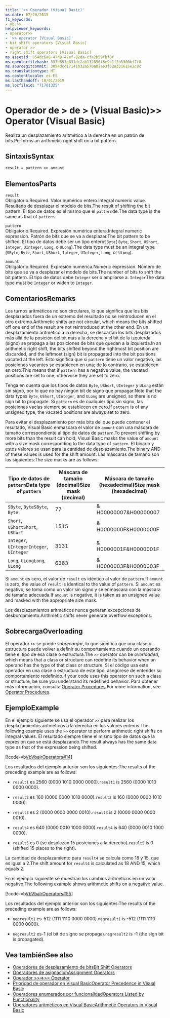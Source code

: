 ```yaml
---
title: '>> Operador (Visual Basic)'
ms.date: 07/20/2015
f1_keywords:
- vb.>>
helpviewer_keywords:
- operator>>
- '>> operator [Visual Basic]'
- bit shift operators [Visual Basic]
- operator >>
- right shift operators [Visual Basic]
ms.assetid: 054dc6a6-47d9-47ef-82da-cfa2b59fbf8f
ms.openlocfilehash: 337d651e831dc2ab132056f6e9a1f2b5300bf7f8
ms.sourcegitcommit: 3094dcd17141b32a570a82ae3f62a331616e2c9c
ms.translationtype: MT
ms.contentlocale: es-ES
ms.lasthandoff: 10/01/2019
ms.locfileid: "71701325"
---
```

# <a name="-operator-visual-basic"></a><span data-ttu-id="eefcb-102">Operador de > de > (Visual Basic)</span><span class="sxs-lookup"><span data-stu-id="eefcb-102">>> Operator (Visual Basic)</span></span>
<span data-ttu-id="eefcb-103">Realiza un desplazamiento aritmético a la derecha en un patrón de bits.</span><span class="sxs-lookup"><span data-stu-id="eefcb-103">Performs an arithmetic right shift on a bit pattern.</span></span>  
  
## <a name="syntax"></a><span data-ttu-id="eefcb-104">Sintaxis</span><span class="sxs-lookup"><span data-stu-id="eefcb-104">Syntax</span></span>  
  
```vb  
result = pattern >> amount  
```  
  
## <a name="parts"></a><span data-ttu-id="eefcb-105">Elementos</span><span class="sxs-lookup"><span data-stu-id="eefcb-105">Parts</span></span>  
 `result`  
 <span data-ttu-id="eefcb-106">Obligatorio.</span><span class="sxs-lookup"><span data-stu-id="eefcb-106">Required.</span></span> <span data-ttu-id="eefcb-107">Valor numérico entero.</span><span class="sxs-lookup"><span data-stu-id="eefcb-107">Integral numeric value.</span></span> <span data-ttu-id="eefcb-108">Resultado de desplazar el modelo de bits.</span><span class="sxs-lookup"><span data-stu-id="eefcb-108">The result of shifting the bit pattern.</span></span> <span data-ttu-id="eefcb-109">El tipo de datos es el mismo que el `pattern`de.</span><span class="sxs-lookup"><span data-stu-id="eefcb-109">The data type is the same as that of `pattern`.</span></span>  
  
 `pattern`  
 <span data-ttu-id="eefcb-110">Obligatorio.</span><span class="sxs-lookup"><span data-stu-id="eefcb-110">Required.</span></span> <span data-ttu-id="eefcb-111">Expresión numérica entera.</span><span class="sxs-lookup"><span data-stu-id="eefcb-111">Integral numeric expression.</span></span> <span data-ttu-id="eefcb-112">Patrón de bits que se va a desplazar.</span><span class="sxs-lookup"><span data-stu-id="eefcb-112">The bit pattern to be shifted.</span></span> <span data-ttu-id="eefcb-113">El tipo de datos debe ser un tipo entero`SByte`( `Byte`, `Short`, `UShort`, `Integer`, `UInteger`, `Long`, o `ULong`).</span><span class="sxs-lookup"><span data-stu-id="eefcb-113">The data type must be an integral type (`SByte`, `Byte`, `Short`, `UShort`, `Integer`, `UInteger`, `Long`, or `ULong`).</span></span>  
  
 `amount`  
 <span data-ttu-id="eefcb-114">Obligatorio.</span><span class="sxs-lookup"><span data-stu-id="eefcb-114">Required.</span></span> <span data-ttu-id="eefcb-115">Expresión numérica.</span><span class="sxs-lookup"><span data-stu-id="eefcb-115">Numeric expression.</span></span> <span data-ttu-id="eefcb-116">Número de bits que se va a desplazar el modelo de bits.</span><span class="sxs-lookup"><span data-stu-id="eefcb-116">The number of bits to shift the bit pattern.</span></span> <span data-ttu-id="eefcb-117">El tipo de datos debe `Integer` ser o ampliarse a. `Integer`</span><span class="sxs-lookup"><span data-stu-id="eefcb-117">The data type must be `Integer` or widen to `Integer`.</span></span>  
  
## <a name="remarks"></a><span data-ttu-id="eefcb-118">Comentarios</span><span class="sxs-lookup"><span data-stu-id="eefcb-118">Remarks</span></span>  
 <span data-ttu-id="eefcb-119">Los turnos aritméticos no son circulares, lo que significa que los bits desplazados fuera de un extremo del resultado no se reintroducen en el otro extremo.</span><span class="sxs-lookup"><span data-stu-id="eefcb-119">Arithmetic shifts are not circular, which means the bits shifted off one end of the result are not reintroduced at the other end.</span></span> <span data-ttu-id="eefcb-120">En un desplazamiento aritmético a la derecha, se descartan los bits desplazados más allá de la posición del bit más a la derecha y el bit de la izquierda (signo) se propaga a las posiciones de bits que quedan a la izquierda.</span><span class="sxs-lookup"><span data-stu-id="eefcb-120">In an arithmetic right shift, the bits shifted beyond the rightmost bit position are discarded, and the leftmost (sign) bit is propagated into the bit positions vacated at the left.</span></span> <span data-ttu-id="eefcb-121">Esto significa que si `pattern` tiene un valor negativo, las posiciones vacantes se establecen en una; de lo contrario, se establecen en cero.</span><span class="sxs-lookup"><span data-stu-id="eefcb-121">This means that if `pattern` has a negative value, the vacated positions are set to one; otherwise they are set to zero.</span></span>  
  
 <span data-ttu-id="eefcb-122">Tenga en cuenta que los tipos de datos `Byte`, `UShort`, `UInteger` y `ULong` están sin signo, por lo que no hay ningún bit de signo que propagar.</span><span class="sxs-lookup"><span data-stu-id="eefcb-122">Note that the data types `Byte`, `UShort`, `UInteger`, and `ULong` are unsigned, so there is no sign bit to propagate.</span></span> <span data-ttu-id="eefcb-123">Si `pattern` es de cualquier tipo sin signo, las posiciones vacías siempre se establecen en cero.</span><span class="sxs-lookup"><span data-stu-id="eefcb-123">If `pattern` is of any unsigned type, the vacated positions are always set to zero.</span></span>  
  
 <span data-ttu-id="eefcb-124">Para evitar el desplazamiento por más bits del que puede contener el resultado, Visual Basic enmascara el valor de `amount` con una máscara de tamaño correspondiente al tipo de datos de `pattern`.</span><span class="sxs-lookup"><span data-stu-id="eefcb-124">To prevent shifting by more bits than the result can hold, Visual Basic masks the value of `amount` with a size mask corresponding to the data type of `pattern`.</span></span> <span data-ttu-id="eefcb-125">El binario y estos valores se usan para la cantidad de desplazamiento.</span><span class="sxs-lookup"><span data-stu-id="eefcb-125">The binary AND of these values is used for the shift amount.</span></span> <span data-ttu-id="eefcb-126">Las máscaras de tamaño son las siguientes:</span><span class="sxs-lookup"><span data-stu-id="eefcb-126">The size masks are as follows:</span></span>  
  
|<span data-ttu-id="eefcb-127">Tipo de datos de `pattern`</span><span class="sxs-lookup"><span data-stu-id="eefcb-127">Data type of `pattern`</span></span>|<span data-ttu-id="eefcb-128">Máscara de tamaño (decimal)</span><span class="sxs-lookup"><span data-stu-id="eefcb-128">Size mask (decimal)</span></span>|<span data-ttu-id="eefcb-129">Máscara de tamaño (hexadecimal)</span><span class="sxs-lookup"><span data-stu-id="eefcb-129">Size mask (hexadecimal)</span></span>|  
|----------------------------|---------------------------|-------------------------------|  
|<span data-ttu-id="eefcb-130">`SByte`, `Byte`</span><span class="sxs-lookup"><span data-stu-id="eefcb-130">`SByte`, `Byte`</span></span>|<span data-ttu-id="eefcb-131">7</span><span class="sxs-lookup"><span data-stu-id="eefcb-131">7</span></span>|<span data-ttu-id="eefcb-132">& H00000007</span><span class="sxs-lookup"><span data-stu-id="eefcb-132">&H00000007</span></span>|  
|<span data-ttu-id="eefcb-133">`Short`, `UShort`</span><span class="sxs-lookup"><span data-stu-id="eefcb-133">`Short`, `UShort`</span></span>|<span data-ttu-id="eefcb-134">15</span><span class="sxs-lookup"><span data-stu-id="eefcb-134">15</span></span>|<span data-ttu-id="eefcb-135">& H0000000F</span><span class="sxs-lookup"><span data-stu-id="eefcb-135">&H0000000F</span></span>|  
|<span data-ttu-id="eefcb-136">`Integer`, `UInteger`</span><span class="sxs-lookup"><span data-stu-id="eefcb-136">`Integer`, `UInteger`</span></span>|<span data-ttu-id="eefcb-137">31</span><span class="sxs-lookup"><span data-stu-id="eefcb-137">31</span></span>|<span data-ttu-id="eefcb-138">& H0000001F</span><span class="sxs-lookup"><span data-stu-id="eefcb-138">&H0000001F</span></span>|  
|<span data-ttu-id="eefcb-139">`Long`, `ULong`</span><span class="sxs-lookup"><span data-stu-id="eefcb-139">`Long`, `ULong`</span></span>|<span data-ttu-id="eefcb-140">63</span><span class="sxs-lookup"><span data-stu-id="eefcb-140">63</span></span>|<span data-ttu-id="eefcb-141">& H0000003F</span><span class="sxs-lookup"><span data-stu-id="eefcb-141">&H0000003F</span></span>|  
  
 <span data-ttu-id="eefcb-142">Si `amount` es cero, el valor de `result` es idéntico al valor de `pattern`.</span><span class="sxs-lookup"><span data-stu-id="eefcb-142">If `amount` is zero, the value of `result` is identical to the value of `pattern`.</span></span> <span data-ttu-id="eefcb-143">Si `amount` es negativo, se toma como un valor sin signo y se enmascara con la máscara de tamaño adecuada.</span><span class="sxs-lookup"><span data-stu-id="eefcb-143">If `amount` is negative, it is taken as an unsigned value and masked with the appropriate size mask.</span></span>  
  
 <span data-ttu-id="eefcb-144">Los desplazamientos aritméticos nunca generan excepciones de desbordamiento.</span><span class="sxs-lookup"><span data-stu-id="eefcb-144">Arithmetic shifts never generate overflow exceptions.</span></span>  
  
## <a name="overloading"></a><span data-ttu-id="eefcb-145">Sobrecarga</span><span class="sxs-lookup"><span data-stu-id="eefcb-145">Overloading</span></span>  
 <span data-ttu-id="eefcb-146">El operador `>>` se puede *sobrecargar*, lo que significa que una clase o estructura puede volver a definir su comportamiento cuando un operando tiene el tipo de esa clase o estructura.</span><span class="sxs-lookup"><span data-stu-id="eefcb-146">The `>>` operator can be *overloaded*, which means that a class or structure can redefine its behavior when an operand has the type of that class or structure.</span></span> <span data-ttu-id="eefcb-147">Si el código usa este operador en una clase o estructura de este tipo, asegúrese de entender su comportamiento redefinido.</span><span class="sxs-lookup"><span data-stu-id="eefcb-147">If your code uses this operator on such a class or structure, be sure you understand its redefined behavior.</span></span> <span data-ttu-id="eefcb-148">Para obtener más información, consulta [Operator Procedures](../../../visual-basic/programming-guide/language-features/procedures/operator-procedures.md).</span><span class="sxs-lookup"><span data-stu-id="eefcb-148">For more information, see [Operator Procedures](../../../visual-basic/programming-guide/language-features/procedures/operator-procedures.md).</span></span>  
  
## <a name="example"></a><span data-ttu-id="eefcb-149">Ejemplo</span><span class="sxs-lookup"><span data-stu-id="eefcb-149">Example</span></span>  
 <span data-ttu-id="eefcb-150">En el ejemplo siguiente se usa el operador `>>` para realizar los desplazamientos aritméticos a la derecha en los valores enteros.</span><span class="sxs-lookup"><span data-stu-id="eefcb-150">The following example uses the `>>` operator to perform arithmetic right shifts on integral values.</span></span> <span data-ttu-id="eefcb-151">El resultado siempre tiene el mismo tipo de datos que la expresión que se está desplazando.</span><span class="sxs-lookup"><span data-stu-id="eefcb-151">The result always has the same data type as that of the expression being shifted.</span></span>  
  
 [!code-vb[VbVbalrOperators#14](~/samples/snippets/visualbasic/VS_Snippets_VBCSharp/VbVbalrOperators/VB/Class1.vb#14)]  
  
 <span data-ttu-id="eefcb-152">Los resultados del ejemplo anterior son los siguientes:</span><span class="sxs-lookup"><span data-stu-id="eefcb-152">The results of the preceding example are as follows:</span></span>  
  
- <span data-ttu-id="eefcb-153">`result1` es 2560 (0000 1010 0000 0000).</span><span class="sxs-lookup"><span data-stu-id="eefcb-153">`result1` is 2560 (0000 1010 0000 0000).</span></span>  
  
- <span data-ttu-id="eefcb-154">`result2` es 160 (0000 0000 1010 0000).</span><span class="sxs-lookup"><span data-stu-id="eefcb-154">`result2` is 160 (0000 0000 1010 0000).</span></span>  
  
- <span data-ttu-id="eefcb-155">`result3` es 2 (0000 0000 0000 0010).</span><span class="sxs-lookup"><span data-stu-id="eefcb-155">`result3` is 2 (0000 0000 0000 0010).</span></span>  
  
- <span data-ttu-id="eefcb-156">`result4` es 640 (0000 0010 1000 0000).</span><span class="sxs-lookup"><span data-stu-id="eefcb-156">`result4` is 640 (0000 0010 1000 0000).</span></span>  
  
- <span data-ttu-id="eefcb-157">`result5` es 0 (se desplazan 15 posiciones a la derecha).</span><span class="sxs-lookup"><span data-stu-id="eefcb-157">`result5` is 0 (shifted 15 places to the right).</span></span>  
  
 <span data-ttu-id="eefcb-158">La cantidad de desplazamiento para `result4` se calcula como 18 y 15, que es igual a 2.</span><span class="sxs-lookup"><span data-stu-id="eefcb-158">The shift amount for `result4` is calculated as 18 AND 15, which equals 2.</span></span>  
  
 <span data-ttu-id="eefcb-159">En el ejemplo siguiente se muestran los cambios aritméticos en un valor negativo.</span><span class="sxs-lookup"><span data-stu-id="eefcb-159">The following example shows arithmetic shifts on a negative value.</span></span>  
  
 [!code-vb[VbVbalrOperators#55](~/samples/snippets/visualbasic/VS_Snippets_VBCSharp/VbVbalrOperators/VB/Class1.vb#55)]  
  
 <span data-ttu-id="eefcb-160">Los resultados del ejemplo anterior son los siguientes:</span><span class="sxs-lookup"><span data-stu-id="eefcb-160">The results of the preceding example are as follows:</span></span>  
  
- <span data-ttu-id="eefcb-161">`negresult1` es-512 (1111 1110 0000 0000).</span><span class="sxs-lookup"><span data-stu-id="eefcb-161">`negresult1` is -512 (1111 1110 0000 0000).</span></span>  
  
- <span data-ttu-id="eefcb-162">`negresult2` es-1 (el bit de signo se propaga).</span><span class="sxs-lookup"><span data-stu-id="eefcb-162">`negresult2` is -1 (the sign bit is propagated).</span></span>  
  
## <a name="see-also"></a><span data-ttu-id="eefcb-163">Vea también</span><span class="sxs-lookup"><span data-stu-id="eefcb-163">See also</span></span>

- [<span data-ttu-id="eefcb-164">Operadores de desplazamiento de bits</span><span class="sxs-lookup"><span data-stu-id="eefcb-164">Bit Shift Operators</span></span>](../../../visual-basic/language-reference/operators/bit-shift-operators.md)
- [<span data-ttu-id="eefcb-165">Operadores de asignación</span><span class="sxs-lookup"><span data-stu-id="eefcb-165">Assignment Operators</span></span>](../../../visual-basic/language-reference/operators/assignment-operators.md)
- [<span data-ttu-id="eefcb-166">Operador >>=</span><span class="sxs-lookup"><span data-stu-id="eefcb-166">>>= Operator</span></span>](../../../visual-basic/language-reference/operators/right-shift-assignment-operator.md)
- [<span data-ttu-id="eefcb-167">Prioridad de operador en Visual Basic</span><span class="sxs-lookup"><span data-stu-id="eefcb-167">Operator Precedence in Visual Basic</span></span>](../../../visual-basic/language-reference/operators/operator-precedence.md)
- [<span data-ttu-id="eefcb-168">Operadores enumerados por funcionalidad</span><span class="sxs-lookup"><span data-stu-id="eefcb-168">Operators Listed by Functionality</span></span>](../../../visual-basic/language-reference/operators/operators-listed-by-functionality.md)
- [<span data-ttu-id="eefcb-169">Operadores aritméticos en Visual Basic</span><span class="sxs-lookup"><span data-stu-id="eefcb-169">Arithmetic Operators in Visual Basic</span></span>](../../../visual-basic/programming-guide/language-features/operators-and-expressions/arithmetic-operators.md)
